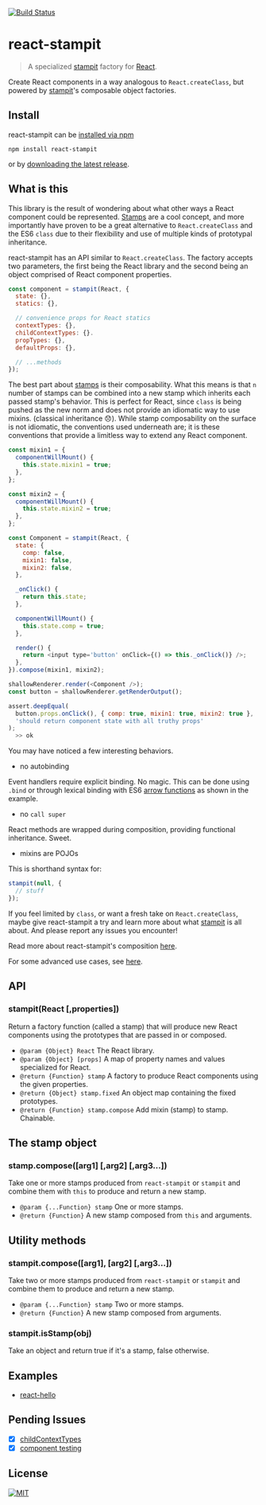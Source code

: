 [![Build Status](https://travis-ci.org/stampit-org/react-stampit.svg)](https://travis-ci.org/stampit-org/react-stampit)

# react-stampit

> A specialized [stampit](https://github.com/stampit-org/stampit) factory for [React](https://github.com/facebook/react).

Create React components in a way analogous to `React.createClass`, but powered by [stampit](https://github.com/stampit-org/stampit)'s composable object factories.

## Install

react-stampit can be [installed via npm](https://www.npmjs.com/package/react-stampit)

```
npm install react-stampit
```

or by [downloading the latest release](https://github.com/stampit-org/react-stampit/releases).

## What is this

This library is the result of wondering about what other ways a React component could be represented. [Stamps](https://en.wikipedia.org/wiki/Stamp_%28object-oriented_programming%29) are a cool concept, and more importantly have proven to be a great alternative to `React.createClass` and the ES6 `class` due to their flexibility and use of multiple kinds of prototypal inheritance.

react-stampit has an API similar to `React.createClass`. The factory accepts two parameters, the first being the React library and the second being an object comprised of React component properties.

```js
const component = stampit(React, {
  state: {},
  statics: {},

  // convenience props for React statics
  contextTypes: {},
  childContextTypes: {}.
  propTypes: {},
  defaultProps: {},

  // ...methods
});
```

The best part about [stamps](https://en.wikipedia.org/wiki/Stamp_%28object-oriented_programming%29) is their composability. What this means is that `n` number of stamps can be combined into a new stamp which inherits each passed stamp's behavior. This is perfect for React, since `class` is being pushed as the new norm and does not provide an idiomatic way to use mixins. (classical inheritance :disappointed:). While stamp composability on the surface is not idiomatic, the conventions used underneath are; it is these conventions that provide a limitless way to extend any React component.

```js
const mixin1 = {
  componentWillMount() {
    this.state.mixin1 = true;
  },
};

const mixin2 = {
  componentWillMount() {
    this.state.mixin2 = true;
  },
};

const Component = stampit(React, {
  state: {
    comp: false,
    mixin1: false,
    mixin2: false,
  },

  _onClick() {
    return this.state;
  },

  componentWillMount() {
    this.state.comp = true;
  },

  render() {
    return <input type='button' onClick={() => this._onClick()} />;
  },
}).compose(mixin1, mixin2);
```

```js
shallowRenderer.render(<Component />);
const button = shallowRenderer.getRenderOutput();

assert.deepEqual(
  button.props.onClick(), { comp: true, mixin1: true, mixin2: true },
  'should return component state with all truthy props'
);
  >> ok
```

You may have noticed a few interesting behaviors.

* no autobinding

 Event handlers require explicit binding. No magic. This can be done using `.bind` or through lexical binding with ES6 [arrow functions](https://developer.mozilla.org/en-US/docs/Web/JavaScript/Reference/Functions/Arrow_functions) as shown in the example.
* no `call super`

 React methods are wrapped during composition, providing functional inheritance. Sweet.
* mixins are POJOs

 This is shorthand syntax for:
 ```js
 stampit(null, {
   // stuff
 });
 ```

If you feel limited by `class`, or want a fresh take on `React.createClass`, maybe give react-stampit a try and learn more about what [stampit](https://github.com/stampit-org/stampit) is all about. And please report any issues you encounter!

Read more about react-stampit's composition [here](docs/composition.md).

For some advanced use cases, see [here](docs/advanced.md).

## API

### stampit(React [,properties])

Return a factory function (called a stamp) that will produce new React components using the prototypes that are passed in or composed.

* `@param {Object} React` The React library.
* `@param {Object} [props]` A map of property names and values specialized for React.
* `@return {Function} stamp` A factory to produce React components using the given properties.
* `@return {Object} stamp.fixed` An object map containing the fixed prototypes.
* `@return {Function} stamp.compose` Add mixin (stamp) to stamp. Chainable.

## The stamp object

### stamp.compose([arg1] [,arg2] [,arg3...])

Take one or more stamps produced from `react-stampit` or `stampit` and
combine them with `this` to produce and return a new stamp.

* `@param {...Function} stamp` One or more stamps.
* `@return {Function}` A new stamp composed from `this` and arguments.

## Utility methods

### stampit.compose([arg1], [arg2] [,arg3...])

Take two or more stamps produced from `react-stampit` or `stampit` and
combine them to produce and return a new stamp.

* `@param {...Function} stamp` Two or more stamps.
* `@return {Function}` A new stamp composed from arguments.

### stampit.isStamp(obj)

Take an object and return true if it's a stamp, false otherwise.

## Examples
* [react-hello](https://github.com/stampit-org/react-hello)

## Pending Issues
* [x] [childContextTypes](https://github.com/facebook/react/pull/3940)
* [x] [component testing](https://github.com/facebook/react/pull/3941)

## License
[![MIT](https://img.shields.io/badge/license-MIT-blue.svg)](http://troutowicz.mit-license.org)
